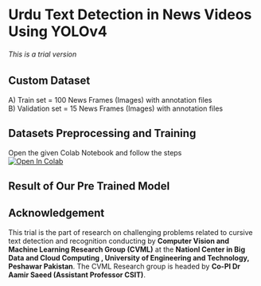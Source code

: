 # Urdu Text Detection in News Videos Using YOLOv4
###### This is a trial version 
## Custom Dataset <br>
A) Train set = 100 News Frames (Images) with annotation files <br>
B) Validation set = 15 News Frames (Images) with annotation files <br>
## Datasets Preprocessing and Training <br>
Open the given Colab Notebook and follow the steps <br>
[![Open In Colab](https://colab.research.google.com/assets/colab-badge.svg)](http://https://colab.research.google.com/drive/1DeegVTrFzbwr3wi4glahgTQY0hO-uOdo?usp=sharing)
## Result of Our Pre Trained Model <br>
## Acknowledgement <br>
This trial is the part of research on challenging problems related to cursive text detection and recognition conducting by **Computer Vision and Machine Learning Research Group (CVML)** at the **Nationl Center in Big Data and Cloud Computing , University of Engineering and Technology, Peshawar Pakistan**. The CVML Research group is headed by **Co-PI Dr Aamir Saeed (Assistant Professor CSIT)**.
